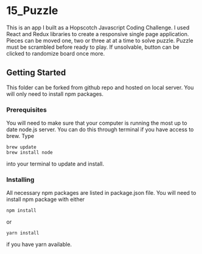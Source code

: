 # 15_Puzzle 

This is an app I built as a Hopscotch Javascript Coding Challenge. I used React and Redux libraries to create a responsive single page application. Pieces can be moved one, two or three at at a time to solve puzzle. Puzzle must be scrambled before ready to play. If unsolvable, button can be clicked to randomize board once more. 

## Getting Started

This folder can be forked from github repo and hosted on local server. You will only need to install npm packages. 

### Prerequisites

You will need to make sure that your computer is running the most up to date node.js server. You can do this through terminal if you have access to brew. Type

```
brew update
brew install node

```
into your terminal to update and install. 

### Installing

All necessary npm packages are listed in package.json file. You will need to install npm package with either

```
npm install
```

or 

```
yarn install
```

if you have yarn available. 
